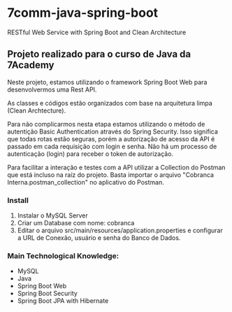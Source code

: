 # 7comm-java-spring-boot
RESTful Web Service with Spring Boot and Clean Architecture

## Projeto realizado para o curso de Java da 7Academy ##

Neste projeto, estamos utilizando o framework Spring Boot Web para desenvolvermos uma Rest API.

As classes e códigos estão organizados com base na arquitetura limpa (Clean Archtecture).

Para não complicarmos nesta etapa estamos utilizando o método de autentição Basic Authentication através do Spring Security. Isso significa que todas rotas estão seguras, porém a autorização de acesso da API é passado em cada requisição com login e senha. Não há um processo de autenticação (login) para receber o token de autorização.

Para facilitar a interação e testes com a API utilizar a Collection do Postman que está incluso na raíz do projeto. Basta importar o arquivo "Cobranca Interna.postman_collection" no aplicativo do Postman.

### Install ###
1. Instalar o MySQL Server
2. Criar um Database com nome: cobranca
3. Editar o arquivo src/main/resources/application.properties e configurar a URL de Conexão, usuário e senha do Banco de Dados.

### Main Technological Knowledge: ###
- MySQL
- Java
- Spring Boot Web
- Spring Boot Security
- Spring Boot JPA with Hibernate

